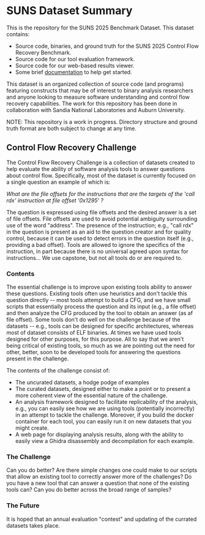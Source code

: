 # SUNS Dataset Summary

This is the repository for the SUNS 2025 Benchmark Dataset. This dataset contains:

- Source code, binaries, and ground truth for the SUNS 2025 Control Flow Recovery Benchmark.
- Source code for our tool evaluation framework.
- Source code for our web-based results viewer.
- Some brief [documentation](docs/control_flow_recovery/ToC.md) to help get started.

This dataset is an organized collection of source code (and programs) featuring constructs that may be of interest to binary analysis researchers and anyone looking to measure software understanding and control flow recovery capabilities. The work for this repository has been done in collaboration with Sandia National Laboratories and Auburn University.

NOTE: This repository is a work in progress. Directory structure and ground truth format are both subject to change at any time.

## Control Flow Recovery Challenge

The Control Flow Recovery Challenge is a collection of datasets
    created to help evaluate the ability of software analysis tools
    to answer questions about control flow.  Specifically, most
    of the dataset is currently focused on a single question an
    example of which is:

<em>What are the file offsets for the instructions that are the targets of the 'call rdx' instruction at file offset '0x1295' ?</em>

The question is expressed using file offsets and the desired answer is a
    set of file offsets.  File offsets are used to avoid potential ambiguity
    surrounding use of the word "address".  The presence of the instruction;
    e.g., "call rdx" in the question is present as an aid to the question
    creator and for quality control, because it can be used to detect
    errors in the question itself (e.g., providing a bad offset).  Tools are
    allowed to ignore the specifics of the instruction, in part because there
    is no universal agreed upon syntax for instructions... We use capstone,
    but not all tools do or are required to.
 
### Contents

The essential challenge is to improve upon existing tools ability to answer
    these questions.  Existing tools often use heuristics and don't tackle
    this question directly -- most tools attempt to build a CFG, and we have
    small scripts that essentially process the question and its input
    (e.g., a file offset) and then analyze the CFG produced by the tool to
    obtain an answer (as af file offset).  Some tools don't do well on the
    challenge because of the datasets -- e.g., tools can be designed for
    specific architectures, whereas most of dataset consists of ELF binaries.
    At times we have used tools designed for other purposes, for this purpose.
    All to say that we aren't being critical of existing tools, so much as
    we are pointing out the need for other, better, soon to be developed tools
    for answering the questions present in the challenge.

The contents of the challenge consist of:

- The uncurated datasets, a hodge podge of examples
- The curated datasets, designed either to make a point or to present
	a more coherent view of the essential nature of the challenge.
- An analysis framework designed to facilitate replicability of
	the analysis, e.g., you can easily see how we are using tools
	(potentially incorrectly) in an attempt to tackle the challenge.
	Moreover, if you build the docker container for each tool, you can
	easily run it on new datasets that you might create.
- A web page for displaying analysis results, along with the
	ability to easily view a Ghidra disassembly and decompilation for each
	example.

### The Challenge

Can you do better?  Are there simple changes one could make to our scripts
    that allow an existing tool to correctly answer more of the challenges?
    Do you have a new tool that can answer a question that none of the existing
    tools can? Can you do better across the broad range of samples?

### The Future

It is hoped that an annual evaluation "contest" and updating of the
    currated datasets takes place.
    
